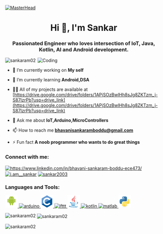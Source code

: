 [![MasterHead](https://1.bp.blogspot.com/-7A4WynwLsMw/XbBpCXG8fHI/AAAAAAAAMt4/uOa1bpLskYgrwGbllhSu2SDj_Mig8SXJQCLcBGAsYHQ/s1600/2000_600px.gif)](https://rishavchanda.io)
<h1 align="center">Hi 👋, I'm Sankar</h1>
<h3 align="center">Passionated Engineer who loves intersection of IoT, Java, Kotlin, AI and Android development.</h3>
<img align="right" alt="Coding" width="400" src="https://cdn.dribbble.com/users/1162077/screenshots/3848914/programmer.gif">
<p align="left"> <img src="https://komarev.com/ghpvc/?username=sankaram02&label=Profile%20views&color=0e75b6&style=flat" alt="sankaram02" /> </p>

- 🔭 I’m currently working on **My self**

- 🌱 I’m currently learning **Android,DSA**

- 👨‍💻 All of my projects are available at [https://drive.google.com/drive/folders/1APjSOzBwlHh8sJg8ZKTzm_j-S87IzrPb?usp=drive_link](https://drive.google.com/drive/folders/1APjSOzBwlHh8sJg8ZKTzm_j-S87IzrPb?usp=drive_link)

- 💬 Ask me about **IoT,Arduino,MicroControllers**

- 📫 How to reach me **bhavanisankaramboddu@gmail.com**

- ⚡ Fun fact **A noob programmer who wants to do great things**

<h3 align="left">Connect with me:</h3>
<p align="left">
<a href="https://www.linkedin.com/in/bhavani-sankaram-boddu-ece473/" target="blank"><img align="center" src="https://raw.githubusercontent.com/rahuldkjain/github-profile-readme-generator/master/src/images/icons/Social/linked-in-alt.svg" alt="https://www.linkedin.com/in/bhavani-sankaram-boddu-ece473/" height="30" width="40" /></a>
<a href="https://instagram.com/i.m__sankar" target="blank"><img align="center" src="https://raw.githubusercontent.com/rahuldkjain/github-profile-readme-generator/master/src/images/icons/Social/instagram.svg" alt="i.am__sankar" height="30" width="40" /></a>
<a href="https://www.leetcode.com/sankar2003" target="blank"><img align="center" src="https://raw.githubusercontent.com/rahuldkjain/github-profile-readme-generator/master/src/images/icons/Social/leet-code.svg" alt="sankar2003" height="30" width="40" /></a>
</p>

<h3 align="left">Languages and Tools:</h3>
<p align="left"> <a href="https://developer.android.com" target="_blank" rel="noreferrer"> <img src="https://raw.githubusercontent.com/devicons/devicon/master/icons/android/android-original-wordmark.svg" alt="android" width="40" height="40"/> </a> <a href="https://www.arduino.cc/" target="_blank" rel="noreferrer"> <img src="https://cdn.worldvectorlogo.com/logos/arduino-1.svg" alt="arduino" width="40" height="40"/> </a> <a href="https://www.cprogramming.com/" target="_blank" rel="noreferrer"> <img src="https://raw.githubusercontent.com/devicons/devicon/master/icons/c/c-original.svg" alt="c" width="40" height="40"/> </a> <a href="https://ifttt.com/" target="_blank" rel="noreferrer"> <img src="https://www.vectorlogo.zone/logos/ifttt/ifttt-ar21.svg" alt="ifttt" width="40" height="40"/> </a> <a href="https://www.java.com" target="_blank" rel="noreferrer"> <img src="https://raw.githubusercontent.com/devicons/devicon/master/icons/java/java-original.svg" alt="java" width="40" height="40"/> </a> <a href="https://kotlinlang.org" target="_blank" rel="noreferrer"> <img src="https://www.vectorlogo.zone/logos/kotlinlang/kotlinlang-icon.svg" alt="kotlin" width="40" height="40"/> </a> <a href="https://www.mathworks.com/" target="_blank" rel="noreferrer"> <img src="https://upload.wikimedia.org/wikipedia/commons/2/21/Matlab_Logo.png" alt="matlab" width="40" height="40"/> </a> <a href="https://www.python.org" target="_blank" rel="noreferrer"> <img src="https://raw.githubusercontent.com/devicons/devicon/master/icons/python/python-original.svg" alt="python" width="40" height="40"/> </a> </p>

<p><img align="left" src="https://github-readme-stats.vercel.app/api/top-langs?username=sankaram02&show_icons=true&locale=en&layout=compact" alt="sankaram02" /></p>

<p>&nbsp;<img align="center" src="https://github-readme-stats.vercel.app/api?username=sankaram02&show_icons=true&locale=en" alt="sankaram02" /></p>

<p><img align="center" src="https://github-readme-streak-stats.herokuapp.com/?user=sankaram02&" alt="sankaram02" /></p>
